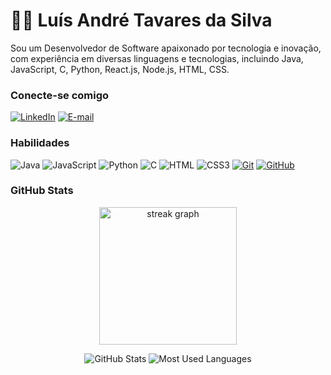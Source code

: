 # 👋🏻 Luís André Tavares da Silva

Sou um Desenvolvedor de Software apaixonado por tecnologia e inovação, com experiência em diversas linguagens e tecnologias, incluindo Java, JavaScript, C, Python, React.js, Node.js, HTML, CSS.

### Conecte-se comigo

[![LinkedIn](https://img.shields.io/badge/-LinkedIn-000?style=for-the-badge&logo=linkedin&logoColor=30A3DC)](https://www.linkedin.com/in/luis-andre-ts/)
[![E-mail](https://img.shields.io/badge/-Email-000?style=for-the-badge&logo=microsoft-outlook&logoColor=E94D5F)](mailto:andre2016999@gmail.com)


### Habilidades

![Java](https://img.shields.io/badge/java-000.svg?style=for-the-badge&logo=openjdk&logoColor=%23ED8B00)
![JavaScript](https://img.shields.io/badge/JavaScript-000?style=for-the-badge&logo=javascript&logoColor=F0DB4F)
![Python](https://img.shields.io/badge/python-000?style=for-the-badge&logo=python&logoColor=3670A0)
![C](https://img.shields.io/badge/C-000?style=for-the-badge&logo=c&logoColor=00599C)
![HTML](https://img.shields.io/badge/HTML-000?style=for-the-badge&logo=html5&logoColor=30A3DC)
![CSS3](https://img.shields.io/badge/CSS3-000?style=for-the-badge&logo=css3&logoColor=E94D5F)
[![Git](https://img.shields.io/badge/Git-000?style=for-the-badge&logo=git&logoColor=E94D5F)](https://git-scm.com/doc)
[![GitHub](https://img.shields.io/badge/GitHub-000?style=for-the-badge&logo=github&logoColor=30A3DC)](https://docs.github.com/)

### GitHub Stats
 
 <div align="center">
   <img src="https://streak-stats.demolab.com?user=luisandree&locale=en&mode=daily&theme=dark&hide_border=false&border_radius=5&order=3" height="220" alt="streak graph"  />
  
![GitHub Stats](https://github-readme-stats.vercel.app/api?username=LuisAndree&theme=transparent&bg_color=000&border_color=30A3DC&show_icons=true&icon_color=30A3DC&title_color=E94D5F&text_color=FFF) 
![Most Used Languages](https://github-readme-stats-git-masterrstaa-rickstaa.vercel.app/api/top-langs/?username=LuisAndree&layout=compact&bg_color=000&border_color=30A3DC&title_color=E94D5F&text_color=FFF)
 </div>
